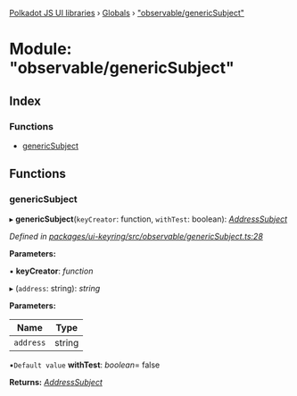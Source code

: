 [Polkadot JS UI libraries](../README.md) › [Globals](../globals.md) › ["observable/genericSubject"](_observable_genericsubject_.md)

# Module: "observable/genericSubject"

## Index

### Functions

* [genericSubject](_observable_genericsubject_.md#genericsubject)

## Functions

###  genericSubject

▸ **genericSubject**(`keyCreator`: function, `withTest`: boolean): *[AddressSubject](../interfaces/_observable_types_.addresssubject.md)*

*Defined in [packages/ui-keyring/src/observable/genericSubject.ts:28](https://github.com/polkadot-js/ui/blob/8d39fabad/packages/ui-keyring/src/observable/genericSubject.ts#L28)*

**Parameters:**

▪ **keyCreator**: *function*

▸ (`address`: string): *string*

**Parameters:**

Name | Type |
------ | ------ |
`address` | string |

▪`Default value`  **withTest**: *boolean*= false

**Returns:** *[AddressSubject](../interfaces/_observable_types_.addresssubject.md)*
